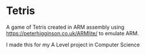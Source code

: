 # Tetris
A game of Tetris created in ARM assembly using https://peterhigginson.co.uk/ARMlite/ to emulate ARM.

I made this for my A Level project in Computer Science
